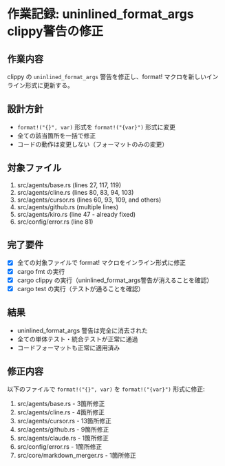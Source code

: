 # 作業記録: uninlined_format_args clippy警告の修正

## 作業内容
clippy の `uninlined_format_args` 警告を修正し、format! マクロを新しいインライン形式に更新する。

## 設計方針
- `format!("{}", var)` 形式を `format!("{var}")` 形式に変更
- 全ての該当箇所を一括で修正
- コードの動作は変更しない（フォーマットのみの変更）

## 対象ファイル
1. src/agents/base.rs (lines 27, 117, 119)
2. src/agents/cline.rs (lines 80, 83, 94, 103)
3. src/agents/cursor.rs (lines 60, 93, 109, and others)
4. src/agents/github.rs (multiple lines)
5. src/agents/kiro.rs (line 47 - already fixed)
6. src/config/error.rs (line 81)

## 完了要件
- [x] 全ての対象ファイルで format! マクロをインライン形式に修正
- [x] cargo fmt の実行
- [x] cargo clippy の実行（uninlined_format_args警告が消えることを確認）
- [x] cargo test の実行（テストが通ることを確認）

## 結果
- uninlined_format_args 警告は完全に消去された
- 全ての単体テスト・統合テストが正常に通過
- コードフォーマットも正常に適用済み

## 修正内容
以下のファイルで `format!("{}", var)` を `format!("{var}")` 形式に修正:

1. src/agents/base.rs - 3箇所修正
2. src/agents/cline.rs - 4箇所修正  
3. src/agents/cursor.rs - 13箇所修正
4. src/agents/github.rs - 9箇所修正
5. src/agents/claude.rs - 1箇所修正
6. src/config/error.rs - 1箇所修正
7. src/core/markdown_merger.rs - 1箇所修正